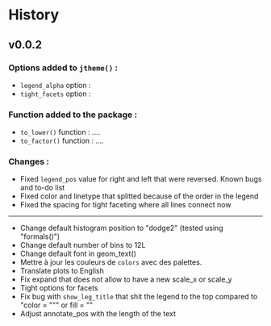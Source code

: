 History
================================================================================

v0.0.2
--------------------------------------------------------------------------------

### Options added to `jtheme()` :

* `legend_alpha` option : 
* `tight_facets` option : 

### Function added to the package :

* `to_lower()` function  : ....
* `to_factor()`  function  : ....

### Changes : 

* Fixed `legend_pos` value for right and left that were reversed.
Known bugs and to-do list
* Fixed color and linetype that splitted because of the order in the legend
* Fixed the spacing for tight faceting where all lines connect now

--------------------------------------------------------------------------------

+ Change default histogram position to "dodge2" (tested using "formals()")
+ Change default number of bins to 12L
+ Change default font in geom_text()
+ Mettre à jour les couleurs de `colors` avec des palettes.
+ Translate plots to English
+ Fix expand that does not allow to have a new scale_x or scale_y
+ Tight options for facets
+ Fix bug with `show_leg_title` that shit the legend to the top compared to "color = """ or fill = ""
+ Adjust annotate_pos with the length of the text 
